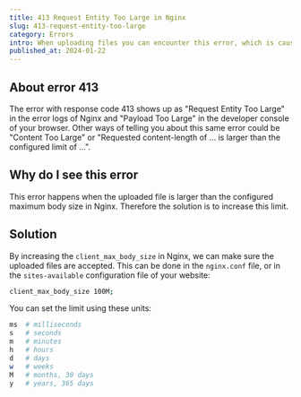 ```yaml
---
title: 413 Request Entity Too Large in Nginx
slug: 413-request-entity-too-large
category: Errors
intro: When uploading files you can encounter this error, which is caused by a limit in the Nginx configuration.
published_at: 2024-01-22
---
```


## About error 413

The error with response code 413 shows up as "Request Entity Too Large" in the error logs of Nginx and "Payload Too Large" in the developer console of your browser. Other ways of telling you about this same error could be "Content Too Large" or "Requested content-length of ... is larger than the configured limit of ...".

## Why do I see this error

This error happens when the uploaded file is larger than the configured maximum body size in Nginx. Therefore the solution is to increase this limit.

## Solution

By increasing the `client_max_body_size` in Nginx, we can make sure the uploaded files are accepted. This can be done in the `nginx.conf` file, or in the `sites-available` configuration file of your website:

```bash
client_max_body_size 100M;
```

You can set the limit using these units:

```bash
ms	# milliseconds
s	# seconds
m	# minutes
h	# hours
d	# days
w	# weeks
M	# months, 30 days
y   # years, 365 days
```

